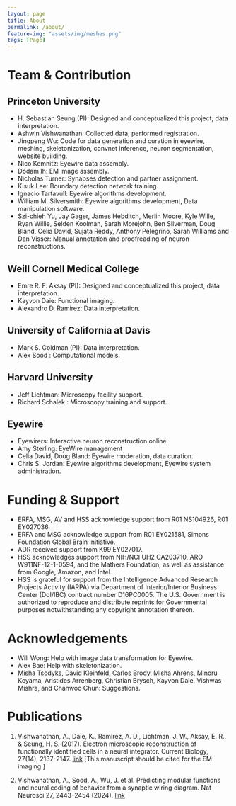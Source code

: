 ```yaml
---
layout: page
title: About
permalink: /about/
feature-img: "assets/img/meshes.png"
tags: [Page]
---
```


# Team & Contribution

## Princeton University
- H. Sebastian Seung (PI): Designed and conceptualized this project, data interpretation.
- Ashwin Vishwanathan: Collected data, performed registration. 
- Jingpeng Wu: Code for data generation and curation in eyewire, meshing, skeletonization, convnet inference, neuron segmentation, website building.
- Nico Kemnitz: Eyewire data assembly. 
- Dodam Ih: EM image assembly. 
- Nicholas Turner: Synapses detection and partner assignment. 
- Kisuk Lee: Boundary detection network training. 
- Ignacio Tartavull: Eyewire algorithms development. 
- William M. Silversmith: Eyewire algorithms development, Data manipulation software. 
- Szi-chieh Yu, Jay Gager, James Hebditch, Merlin Moore, Kyle Wille, Ryan Willie, Selden Koolman, Sarah Morejohn, Ben Silverman, Doug Bland, Celia David, Sujata Reddy, Anthony Pelegrino, Sarah Williams and Dan Visser: Manual annotation and proofreading of neuron reconstructions. 

## Weill Cornell Medical College
- Emre R. F. Aksay (PI): Designed and conceptualized this project, data interpretation. 
- Kayvon Daie: Functional imaging.
- Alexandro D. Ramirez: Data interpretation.

## University of California at Davis
- Mark S. Goldman (PI): Data interpretation. 
- Alex Sood : Computational models.

## Harvard University
- Jeff Lichtman: Microscopy facility support.
- Richard Schalek : Microscopy training and support.

## Eyewire
- Eyewirers: Interactive neuron reconstruction online.
- Amy Sterling: EyeWire management
- Celia David, Doug Bland: Eyewire moderation, data curation.
- Chris S. Jordan: Eyewire algorithms development, Eyewire system administration. 

# Funding & Support
- ERFA, MSG, AV and HSS acknowledge support from R01 NS104926, R01 EY027036. 
- ERFA and MSG acknowledge support from R01 EY021581, Simons Foundation Global Brain Initiative. 
- ADR received support from K99 EY027017. 
- HSS acknowledges support from NIH/NCI UH2 CA203710, ARO W911NF-12-1-0594, and the Mathers Foundation, as well as assistance from Google, Amazon, and Intel. 
- HSS is grateful for support from the Intelligence Advanced Research Projects Activity (IARPA) via Department of Interior/Interior Business Center (DoI/IBC) contract number D16PC0005. The U.S. Government is authorized to reproduce and distribute reprints for Governmental purposes notwithstanding any copyright annotation thereon.

# Acknowledgements
- Will Wong: Help with image data transformation for Eyewire.
- Alex Bae: Help with skeletonization. 
- Misha Tsodyks, David Kleinfeld, Carlos Brody, Misha Ahrens, Minoru Koyama, Aristides Arrenberg, Christian Brysch, Kayvon Daie, Vishwas Mishra, and Chanwoo Chun: Suggestions. 

# Publications

1. Vishwanathan, A., Daie, K., Ramirez, A. D., Lichtman, J. W., Aksay, E. R., & Seung, H. S. (2017). Electron microscopic reconstruction of functionally identified cells in a neural integrator. Current Biology, 27(14), 2137-2147. [link](https://www.sciencedirect.com/science/article/pii/S0960982217307303) [This manuscript should be cited for the EM imaging.]

2. Vishwanathan, A., Sood, A., Wu, J. et al. Predicting modular functions and neural coding of behavior from a synaptic wiring diagram. Nat Neurosci 27, 2443–2454 (2024). [link](https://www.nature.com/articles/s41593-024-01784-3)
